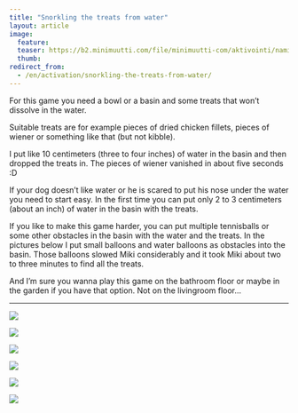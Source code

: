 ```yaml
---
title: "Snorkling the treats from water"
layout: article
image:
  feature:
  teaser: https://b2.minimuutti.com/file/minimuutti-com/aktivointi/namien-poiminta-vedesta/DSC39375-245px.jpg
  thumb:
redirect_from:
  - /en/activation/snorkling-the-treats-from-water/
---
```


For this game you need a bowl or a basin and some treats that won’t dissolve in the water.

Suitable treats are for example pieces of dried chicken fillets, pieces of wiener or something like that (but not kibble).

I put like 10 centimeters (three to four inches) of water in the basin and then dropped the treats in. The pieces of wiener vanished in about five seconds :D

If your dog doesn’t like water or he is scared to put his nose under the water you need to start easy. In the first time you can put only 2 to 3 centimeters (about an inch) of water in the basin with the treats.

If you like to make this game harder, you can put multiple tennisballs or some other obstacles in the basin with the water and the treats. In the pictures below I put small balloons and water balloons as obstacles into the basin. Those balloons slowed Miki considerably and it took Miki about two to three minutes to find all the treats.

And I’m sure you wanna play this game on the bathroom floor or maybe in the garden if you have that option. Not on the livingroom floor…

---

![](https://b2.minimuutti.com/file/minimuutti-com/aktivointi/namien-poiminta-vedesta/DSC30685_2-800px.jpg)

![](https://b2.minimuutti.com/file/minimuutti-com/aktivointi/namien-poiminta-vedesta/DSC30702_2-800px.jpg)

![](https://b2.minimuutti.com/file/minimuutti-com/aktivointi/namien-poiminta-vedesta/DSC39375-800px.jpg)

![](https://b2.minimuutti.com/file/minimuutti-com/aktivointi/namien-poiminta-vedesta/DSC39414-800px.jpg)

![](https://b2.minimuutti.com/file/minimuutti-com/aktivointi/namien-poiminta-vedesta/DSC39418-800px.jpg)

![](https://b2.minimuutti.com/file/minimuutti-com/aktivointi/namien-poiminta-vedesta/DSC39402-800px.jpg)
